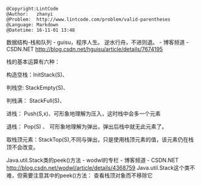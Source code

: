 ```
@Copyright:LintCode
@Author:   zhanyi
@Problem:  http://www.lintcode.com/problem/valid-parentheses
@Language: Markdown
@Datetime: 16-11-01 13:48
```

数据结构-栈和队列 - guisu，程序人生。 逆水行舟，不进则退。 - 博客频道 - CSDN.NET  http://blog.csdn.net/hguisu/article/details/7674195


栈的基本运算有六种：

构造空栈：InitStack(S)、

判栈空: StackEmpty(S)、

判栈满： StackFull(S)、

进栈： Push(S,x)、可形象地理解为压入，这时栈中会多一个元素

退栈： Pop(S) 、 可形象地理解为弹出，弹出后栈中就无此元素了。

取栈顶元素：StackTop(S),不同与弹出，只是使用栈顶元素的值，该元素仍在栈顶不会改变。


Java.util.Stack类的peek()方法 - wodwl的专栏 - 博客频道 - CSDN.NET  http://blog.csdn.net/wodwl/article/details/4368759
Java.util.Stack这个类不难，但需要注意其中的peek()方法： 查看栈顶对象而不移除它